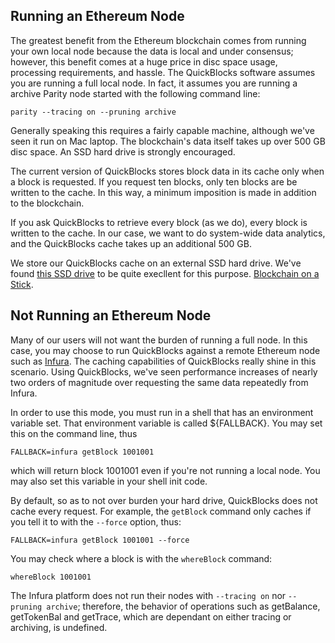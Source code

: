 ## Running an Ethereum Node

The greatest benefit from the Ethereum blockchain comes from running your own local node because the data is local and under consensus; however, this benefit comes at a huge price in disc space usage, processing requirements, and hassle. The QuickBlocks software assumes you are running a full local node. In fact, it assumes you are running a archive Parity node started with the following command line:

    parity --tracing on --pruning archive

Generally speaking this requires a fairly capable machine, although we've seen it run on Mac laptop. The blockchain's data itself takes up over 500 GB disc space. An SSD hard drive is strongly encouraged.

The current version of QuickBlocks stores block data in its cache only when a block is requested. If you request ten blocks, only ten blocks are be written to the cache. In this way, a minimum imposition is made in addition to the blockchain.

If you ask QuickBlocks to retrieve every block (as we do), every block is written to the cache. In our case, we want to do system-wide data analytics, and the QuickBlocks cache takes up an additional 500 GB.

We store our QuickBlocks cache on an external SSD hard drive. We've found [this SSD drive](https://www.amazon.com/Samsung-T5-Portable-SSD-MU-PA1T0B/dp/B073H552FJ/ref=sr_1_sc_3?ie=UTF8&qid=1507691185&sr=8-3-spell&keywords=Samsubg+1tb+ssd) to be quite execllent for this purpose. [Blockchain on a Stick](https://medium.com/@tjayrush/accounting-for-the-revolution-8822b28ccc16).

## Not Running an Ethereum Node

Many of our users will not want the burden of running a full node. In this case, you may choose to run QuickBlocks against a remote Ethereum node such as [Infura](http://infura.io). The caching capabilities of QuickBlocks really shine in this scenario. Using QuickBlocks, we've seen performance increases of nearly two orders of magnitude over requesting the same data repeatedly from Infura. 

In order to use this mode, you must run in a shell that has an environment variable set. That environment variable is called ${FALLBACK}. You may set this on the command line, thus

    FALLBACK=infura getBlock 1001001
    
which will return block 1001001 even if you're not running a local node. You may also set this variable in your shell init code.

By default, so as to not over burden your hard drive, QuickBlocks does not cache every request. For example, the `getBlock` command only caches if you tell it to with the `--force` option, thus:

    FALLBACK=infura getBlock 1001001 --force
    
You may check where a block is with the `whereBlock` command:

    whereBlock 1001001

The Infura platform does not run their nodes with `--tracing on` nor `--pruning archive`; therefore, the behavior of operations such as getBalance, getTokenBal and getTrace, which are dependant on either tracing or archiving, is undefined.
